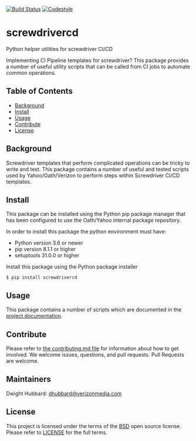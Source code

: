 [![Build Status](https://cd.screwdriver.cd/pipelines/3063/badge)](https://cd.screwdriver.cd/pipelines/3063)
[![Codestyle](https://img.shields.io/badge/code%20style-pep8-lightgrey.svg)](https://www.python.org/dev/peps/pep-0008/)

# screwdrivercd
Python helper utilities for screwdriver CI/CD

Implementing CI Pipeline templates for screwdriver?  This package provides a number of useful utility scripts that can
be called from CI jobs to automate common operations.

## Table of Contents

- [Background](#background)
- [Install](#install)
- [Usage](#usage)
- [Contribute](#contribute)
- [License](#license)

## Background

Screwdriver templates that perform complicated operations can be tricky to write and test.  This package contains a number of useful and tested scripts used by Yahoo/Oath/Verizon to perform steps within Screwdriver CI/CD templates.

## Install

This package can be installed using the Python pip package manager that has been configured to use the Oath/Yahoo
internal package repository.

In order to install this package the python environment must have:

* Python version 3.6 or newer
* pip version 8.1.1 or higher
* setuptools 31.0.0 or higher

Install this package using the Python package installer

```console
$ pip install screwdrivercd
```

## Usage

This package contains a number of scripts which are documented in the [project documentation]().

## Contribute

Please refer to [the contributing.md file](Contributing.md) for information about how to get involved. We welcome issues, questions, and pull requests. Pull Requests are welcome.

## Maintainers
Dwight Hubbard: dhubbard@verizonmedia.com

## License

This project is licensed under the terms of the [BSD](LICENSE) open source license. Please refer to [LICENSE](LICENSE) for the full terms.

